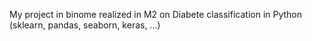 My project in binome realized in M2 on Diabete classification in Python (sklearn, pandas, seaborn, keras, ...)
